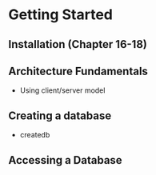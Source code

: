 # Getting Started

## Installation (Chapter 16-18)

## Architecture Fundamentals

- Using client/server model

## Creating a database

- createdb

## Accessing a Database


